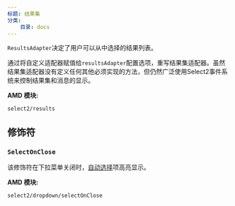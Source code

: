 ```yaml
---
标题: 结果集
分类:
    目录: docs
---
```


`ResultsAdapter`决定了用户可以从中选择的结果列表。

通过将自定义适配器赋值给`resultsAdapter`配置选项，重写结果集适配器。虽然结果集适配器没有定义任何其他必须实现的方法，但仍然广泛使用Select2事件系统来控制结果集和消息的显示。
 
**AMD 模块:**

`select2/results`

## 修饰符

### `SelectOnClose`

该修饰符在下拉菜单关闭时，[自动选择](/dropdown#automatic-selection)项高亮显示。

**AMD 模块:**

`select2/dropdown/selectOnClose`
